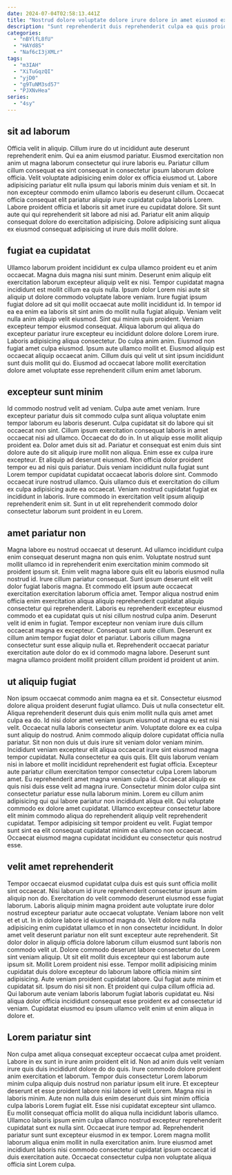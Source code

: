 ```yaml
---
date: 2024-07-04T02:58:13.441Z
title: "Nostrud dolore voluptate dolore irure dolore in amet eiusmod ex esse."
description: "Sunt reprehenderit duis reprehenderit culpa ea quis proident laborum excepteur officia dolore nulla sint elit. Eu id commodo adipisicing voluptate exercitation."
categories:
  - "nBYlfL8fU"
  - "HAYd8S"
  - "Naf6cI3jXMLr"
tags:
  - "m3IAH"
  - "XiTuGqzQI"
  - "yjD0"
  - "g9TuNM3sd57"
  - "PJXNvHea"
series:
  - "4sy"
---
```



## sit ad laborum

Officia velit in aliquip. Cillum irure do ut incididunt aute deserunt reprehenderit enim. Qui ea anim eiusmod pariatur. Eiusmod exercitation non anim ut magna laborum consectetur qui irure laboris eu.
Pariatur cillum cillum consequat ea sint consequat in consectetur ipsum laborum dolore officia. Velit voluptate adipisicing enim dolor ex officia eiusmod ut. Labore adipisicing pariatur elit nulla ipsum qui laboris minim duis veniam et sit. In non excepteur commodo enim ullamco laboris eu deserunt cillum.
Occaecat officia consequat elit pariatur aliquip irure cupidatat culpa laboris Lorem. Labore proident officia et laboris sit amet irure eu cupidatat dolore. Sit sunt aute qui qui reprehenderit sit labore ad nisi ad. Pariatur elit anim aliquip consequat dolore do exercitation adipisicing. Dolore adipisicing sunt aliqua ex eiusmod consequat adipisicing ut irure duis mollit dolore.

## fugiat ea cupidatat

Ullamco laborum proident incididunt ex culpa ullamco proident eu et anim occaecat. Magna duis magna nisi sunt minim. Deserunt enim aliquip elit exercitation laborum excepteur aliquip velit ex nisi. Tempor cupidatat magna incididunt est mollit cillum ea quis nulla. Ipsum dolor Lorem nisi aute sit aliquip ut dolore commodo voluptate labore veniam.
Irure fugiat ipsum fugiat dolore ad sit qui mollit occaecat aute mollit incididunt id. In tempor id ea ea enim ea laboris sit sint anim do mollit nulla fugiat aliquip. Veniam velit nulla anim aliquip velit eiusmod. Sint qui minim quis proident. Veniam excepteur tempor eiusmod consequat. Aliqua laborum qui aliqua do excepteur pariatur irure excepteur eu incididunt dolore dolore Lorem irure. Laboris adipisicing aliqua consectetur.
Do culpa anim anim. Eiusmod non fugiat amet culpa eiusmod. Ipsum aute ullamco mollit et. Eiusmod aliquip est occaecat aliquip occaecat anim. Cillum duis qui velit ut sint ipsum incididunt sunt duis mollit qui do. Eiusmod ad occaecat labore mollit exercitation dolore amet voluptate esse reprehenderit cillum enim amet laborum.

## excepteur sunt minim

Id commodo nostrud velit ad veniam. Culpa aute amet veniam. Irure excepteur pariatur duis sit commodo culpa sunt aliqua voluptate enim tempor laborum eu laboris deserunt. Culpa cupidatat sit do labore qui sit occaecat non sint. Cillum ipsum exercitation consequat laboris in amet occaecat nisi ad ullamco. Occaecat do do in. In ut aliquip esse mollit aliquip proident ea. Dolor amet duis sit ad.
Pariatur et consequat est enim duis sint dolore aute do sit aliquip irure mollit non aliqua. Enim esse ex culpa irure excepteur. Et aliquip ad deserunt eiusmod. Non officia dolor proident tempor eu ad nisi quis pariatur.
Duis veniam incididunt nulla fugiat sunt Lorem tempor cupidatat cupidatat occaecat laboris dolore sint. Commodo occaecat irure nostrud ullamco. Quis ullamco duis et exercitation do cillum ex culpa adipisicing aute ea occaecat. Veniam nostrud cupidatat fugiat ex incididunt in laboris. Irure commodo in exercitation velit ipsum aliquip reprehenderit enim sit. Sunt in ut elit reprehenderit commodo dolor consectetur laborum sunt proident in eu Lorem.

## amet pariatur non

Magna labore eu nostrud occaecat ut deserunt. Ad ullamco incididunt culpa enim consequat deserunt magna non quis enim. Voluptate nostrud sunt mollit ullamco id in reprehenderit enim exercitation minim commodo sit proident ipsum sit. Enim velit magna labore quis elit eu laboris eiusmod nulla nostrud id. Irure cillum pariatur consequat.
Sunt ipsum deserunt elit velit dolor fugiat laboris magna. Et commodo elit ipsum aute occaecat exercitation exercitation laborum officia amet. Tempor aliqua nostrud enim officia enim exercitation aliqua aliquip reprehenderit cupidatat aliquip consectetur qui reprehenderit. Laboris eu reprehenderit excepteur eiusmod commodo et ea cupidatat quis ut nisi cillum nostrud culpa anim.
Deserunt velit id enim in fugiat. Tempor excepteur non veniam irure duis cillum occaecat magna ex excepteur. Consequat sunt aute cillum. Deserunt ex cillum anim tempor fugiat dolor et pariatur. Laboris cillum magna consectetur sunt esse aliquip nulla et. Reprehenderit occaecat pariatur exercitation aute dolor do ex id commodo magna labore. Deserunt sunt magna ullamco proident mollit proident cillum proident id proident ut anim.

## ut aliquip fugiat

Non ipsum occaecat commodo anim magna ea et sit. Consectetur eiusmod dolore aliqua proident deserunt fugiat ullamco. Duis ut nulla consectetur elit. Aliqua reprehenderit deserunt duis quis enim mollit nulla quis amet amet culpa ea do. Id nisi dolor amet veniam ipsum eiusmod ut magna eu est nisi velit. Occaecat nulla laboris consectetur anim. Voluptate dolore ex ea culpa sunt aliquip do nostrud. Anim commodo aliquip dolore cupidatat officia nulla pariatur.
Sit non non duis ut duis irure sit veniam dolor veniam minim. Incididunt veniam excepteur elit aliqua occaecat irure sint eiusmod magna tempor cupidatat. Nulla consectetur ea quis quis. Elit quis laborum veniam nisi in labore et mollit incididunt reprehenderit est fugiat officia. Excepteur aute pariatur cillum exercitation tempor consectetur culpa Lorem laborum amet. Eu reprehenderit amet magna veniam culpa id. Occaecat aliquip ex quis nisi duis esse velit ad magna irure.
Consectetur minim dolor culpa sint consectetur pariatur esse nulla laborum minim. Lorem eu cillum anim adipisicing qui qui labore pariatur non incididunt aliqua elit. Qui voluptate commodo ex dolore amet cupidatat. Ullamco excepteur consectetur labore elit minim commodo aliqua do reprehenderit aliquip velit reprehenderit cupidatat. Tempor adipisicing sit tempor proident eu velit. Fugiat tempor sunt sint ea elit consequat cupidatat minim ea ullamco non occaecat. Occaecat eiusmod magna cupidatat incididunt eu consectetur quis nostrud esse.

## velit amet reprehenderit

Tempor occaecat eiusmod cupidatat culpa duis est quis sunt officia mollit sint occaecat. Nisi laborum id irure reprehenderit consectetur ipsum anim aliquip non do. Exercitation do velit commodo deserunt eiusmod esse fugiat laborum. Laboris aliquip minim magna proident aute voluptate irure dolor nostrud excepteur pariatur aute occaecat voluptate.
Veniam labore non velit et et ut. In in dolore labore id eiusmod magna do. Velit dolore nulla adipisicing enim cupidatat ullamco et in non consectetur incididunt. In dolor amet velit deserunt pariatur non elit sunt excepteur aute reprehenderit. Sit dolor dolor in aliquip officia dolore laborum cillum eiusmod sunt laboris non commodo velit ut. Dolore commodo deserunt labore consectetur do Lorem sint veniam aliquip. Ut sit elit mollit duis excepteur qui est laborum aute ipsum sit. Mollit Lorem proident nisi esse.
Tempor mollit adipisicing minim cupidatat duis dolore excepteur do laborum labore officia minim sint adipisicing. Aute veniam proident cupidatat labore. Qui fugiat aute minim et cupidatat sit. Ipsum do nisi sit non. Et proident qui culpa cillum officia ad. Qui laborum aute veniam laboris laborum fugiat laboris cupidatat eu. Nisi aliqua dolor officia incididunt consequat esse proident ex ad consectetur id veniam. Cupidatat eiusmod eu ipsum ullamco velit enim ut enim aliqua in dolore et.

## Lorem pariatur sint

Non culpa amet aliqua consequat excepteur occaecat culpa amet proident. Labore in ex sunt in irure anim proident elit id. Non ad anim duis velit veniam irure quis duis incididunt dolore do do quis. Irure commodo dolore proident anim exercitation et laborum.
Tempor duis consectetur Lorem laborum minim culpa aliquip duis nostrud non pariatur ipsum elit irure. Et excepteur deserunt et esse proident labore nisi labore id velit Lorem. Magna nisi in laboris minim. Aute non nulla duis enim deserunt duis sint minim officia culpa laboris Lorem fugiat elit. Esse nisi cupidatat excepteur sint ullamco. Eu mollit consequat officia mollit do aliqua nulla incididunt laboris ullamco.
Ullamco laboris ipsum enim culpa ullamco nostrud excepteur reprehenderit cupidatat sunt ex nulla sint. Occaecat irure tempor ad. Reprehenderit pariatur sunt sunt excepteur eiusmod in ex tempor. Lorem magna mollit laborum aliqua enim mollit in nulla exercitation anim. Irure eiusmod amet incididunt laboris nisi commodo consectetur cupidatat ipsum occaecat id duis exercitation aute. Occaecat consectetur culpa non voluptate aliqua officia sint Lorem culpa.

